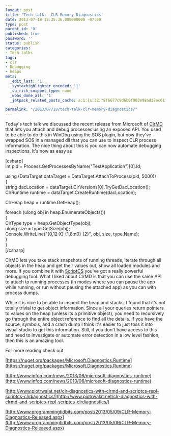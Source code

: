 ```yaml
---
layout: post
title: 'Tech talk:  CLR Memory Diagnostics'
date: 2013-07-18 15:35:36.000000000 -07:00
type: post
parent_id: '0'
published: true
password: ''
status: publish
categories:
- Tech talks
tags:
- clr
- Debugging
- heaps
meta:
  _edit_last: '1'
  _syntaxhighlighter_encoded: '1'
  _su_rich_snippet_type: none
  _wpas_done_all: '1'
  _jetpack_related_posts_cache: a:1:{s:32:"8f6677c9d6b0f903e98ad32ec61f8deb";a:2:{s:7:"expires";i:1559337772;s:7:"payload";a:3:{i:0;a:1:{s:2:"id";i:4596;}i:1;a:1:{s:2:"id";i:4463;}i:2;a:1:{s:2:"id";i:3497;}}}}

permalink: "/2013/07/18/tech-talk-clr-memory-diagnostics/"
---
```

Today's tech talk we discussed the recent release from Microsoft of [ClrMD](http://blogs.msdn.com/b/dotnet/archive/2013/05/01/net-crash-dump-and-live-process-inspection.aspx) that lets you attach and debug processes using an exposed API. You used to be able to do this in WinDbg using the SOS plugin, but now they've wrapped SOS in a managed dll that you can use to inspect CLR process information. The nice thing about this is you can now automate debugging inspections. It's now as easy as

[csharp]  
int pid = Process.GetProcessesByName("TestApplication")[0].Id;

using (DataTarget dataTarget = DataTarget.AttachToProcess(pid, 5000))  
{  
 string dacLocation = dataTarget.ClrVersions[0].TryGetDacLocation();  
 ClrRuntime runtime = dataTarget.CreateRuntime(dacLocation);

ClrHeap heap = runtime.GetHeap();

foreach (ulong obj in heap.EnumerateObjects())  
 {  
 ClrType type = heap.GetObjectType(obj);  
 ulong size = type.GetSize(obj);  
 Console.WriteLine("{0,12:X} {1,8:n0} {2}", obj, size, type.Name);  
 }  
}  
[/csharp]

ClrMD lets you take stack snapshots of running threads, iterate through all objects in the heap and get their values out, show all loaded modules and more. If you combine it with [ScriptCS](http://scriptcs.net/) you've got a really powerful debugging tool. What I liked about ClrMD is that you can use the same API to attach to running processes (in modes where you can pause the app while running, or run without pausing the attached app) as you can with process dumps.

While it is nice to be able to inspect the heap and stacks, I found that it's not totally trivial to get object information. Since all your queries return pointers to values on the heap (unless its a primitive object), you need to recursively go through the entire object reference to find all the details. If you have the source, symbols, and a crash dump I think it's easier to just toss it into visual studio to get this information. Still, if you don't have access to this and need to investigate or automate error detection in a low level fashion, then this is an amazing tool.

For more reading check out

[https://nuget.org/packages/Microsoft.Diagnostics.Runtime](https://nuget.org/packages/Microsoft.Diagnostics.Runtime)

[http://www.infoq.com/news/2013/06/microsoft-diagnostics-runtime](http://www.infoq.com/news/2013/06/microsoft-diagnostics-runtime)

[http://www.piotrwalat.net/clr-diagnostics-with-clrmd-and-scriptcs-repl-scriptcs-clrdiagnostics/](http://www.piotrwalat.net/clr-diagnostics-with-clrmd-and-scriptcs-repl-scriptcs-clrdiagnostics/)

[http://www.programmingtidbits.com/post/2013/05/09/CLR-Memory-Diagnostics-Released.aspx](http://www.programmingtidbits.com/post/2013/05/09/CLR-Memory-Diagnostics-Released.aspx)

